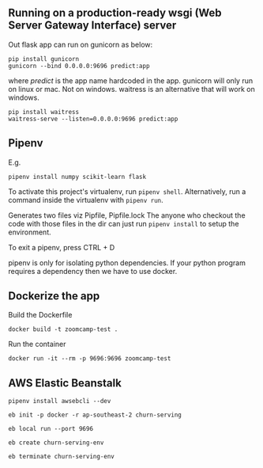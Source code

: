 ## Running on a production-ready wsgi (Web Server Gateway Interface) server

Out flask app can run on gunicorn as below:
```
pip install gunicorn
gunicorn --bind 0.0.0.0:9696 predict:app
```
where *predict* is the app name hardcoded in the app.
gunicorn will only run on linux or mac. Not on windows. waitress is an alternative that will work on windows.
```
pip install waitress
waitress-serve --listen=0.0.0.0:9696 predict:app
```

## Pipenv

E.g.

`pipenv install numpy scikit-learn flask`

To activate this project's virtualenv, run `pipenv shell`.
Alternatively, run a command inside the virtualenv with `pipenv run`.

Generates two files viz Pipfile, Pipfile.lock
The anyone who checkout the code with those files in the dir can just run `pipenv install` to setup the environment.

To exit a pipenv, press CTRL + D

pipenv is only for isolating python dependencies. If your python program requires a dependency then we have to use docker.

## Dockerize the app

Build the Dockerfile

`docker build -t zoomcamp-test .`

Run the container

`docker run -it --rm -p 9696:9696 zoomcamp-test`


## AWS Elastic Beanstalk

`pipenv install awsebcli --dev`

`eb init -p docker -r ap-southeast-2 churn-serving`

`eb local run --port 9696`

`eb create churn-serving-env`

`eb terminate churn-serving-env`